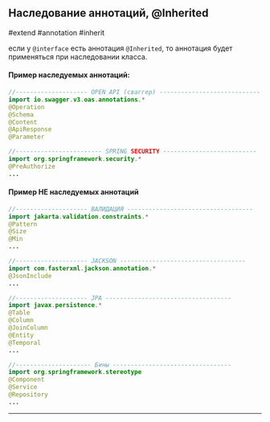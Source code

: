 ## Наследование аннотаций, @Inherited
#extend #annotation #inherit

если у `@interface` есть аннотация `@Inherited`, то аннотация будет применяться при наследовании класса.

#### Пример наследуемых аннотаций:
```java
//-------------------- OPEN API (сваггер) ----------------------------
import io.swagger.v3.oas.annotations.*
@Operation
@Schema
@Content
@ApiResponse
@Parameter

//------------------------ SPRING SECURITY --------------------------
import org.springframework.security.*
@PreAuthorize
...

```

#### Пример НЕ наследуемых аннотаций
```java
//-------------------- ВАЛИДАЦИЯ -----------------------------------
import jakarta.validation.constraints.*
@Pattern
@Size
@Min
...

//-------------------- JACKSON -----------------------------------
import com.fasterxml.jackson.annotation.*
@JsonInclude
...

//-------------------- JPA -----------------------------------
import javax.persistence.*
@Table
@Column
@JoinColumn
@Entity
@Temporal
...

//--------------------- Бины ---------------------------------
import org.springframework.stereotype
@Component
@Service
@Repository
...

```

---


